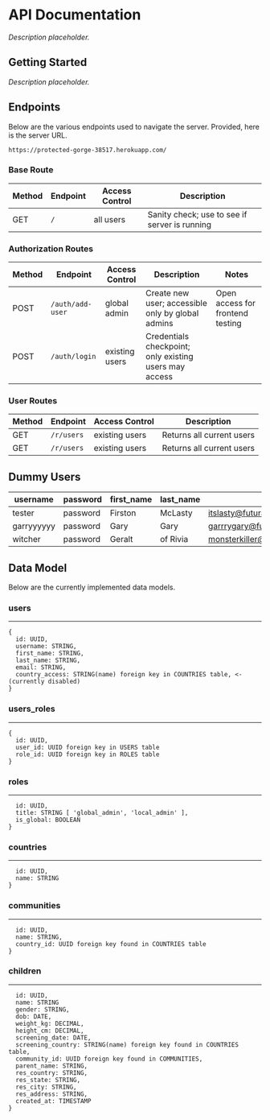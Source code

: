 # API Documentation

_Description placeholder._

## Getting Started

_Description placeholder._

## Endpoints

Below are the various endpoints used to navigate the server. Provided, here is the server URL.

`https://protected-gorge-38517.herokuapp.com/`

### Base Route

| Method | Endpoint | Access Control | Description                                   |
| ------ | -------- | -------------- | --------------------------------------------- |
| GET    | `/`      | all users      | Sanity check; use to see if server is running |) |

### Authorization Routes

| Method | Endpoint         | Access Control | Description                                            | Notes                            |
| ------ | ---------------- | -------------- | ------------------------------------------------------ | -------------------------------- |
| POST   | `/auth/add-user` | global admin   | Create new user; accessible only by global admins      | Open access for frontend testing |
| POST   | `/auth/login`    | existing users | Credentials checkpoint; only existing users may access |                                  |

### User Routes

| Method | Endpoint   | Access Control | Description               |
| ------ | ---------- | -------------- | ------------------------- |
| GET    | `/r/users` | existing users | Returns all current users |
| GET    | `/r/users` | existing users | Returns all current users |


## Dummy Users

| username   | password | first_name | last_name | email                           |
| ---------- | -------- | ---------- | --------- | ------------------------------- |
| tester     | password | Firston    | McLasty   | itslasty@futurama.com           |
| garryyyyyy | password | Gary       | Gary      | garrrygary@futurama.com         |
| witcher    | password | Geralt     | of Rivia  | monsterkiller@witcherthings.com |

## Data Model

Below are the currently implemented data models.

### users

---

```
{
  id: UUID,
  username: STRING,
  first_name: STRING,
  last_name: STRING,
  email: STRING,
  country_access: STRING(name) foreign key in COUNTRIES table, <- (currently disabled)
}
```

### users_roles

---

```
{
  id: UUID,
  user_id: UUID foreign key in USERS table
  role_id: UUID foreign key in ROLES table
}
```

### roles

---

```{
  id: UUID,
  title: STRING [ 'global_admin', 'local_admin' ],
  is_global: BOOLEAN
}
```

### countries

---

```{
  id: UUID,
  name: STRING
}
```

### communities

---

```{
  id: UUID,
  name: STRING,
  country_id: UUID foreign key found in COUNTRIES table
}
```

### children

---

```{
  id: UUID,
  name: STRING
  gender: STRING,
  dob: DATE,
  weight_kg: DECIMAL,
  height_cm: DECIMAL,
  screening_date: DATE,
  screening_country: STRING(name) foreign key found in COUNTRIES table,
  community_id: UUID foreign key found in COMMUNITIES,
  parent_name: STRING,
  res_country: STRING,
  res_state: STRING,
  res_city: STRING,
  res_address: STRING,
  created_at: TIMESTAMP
}
```
